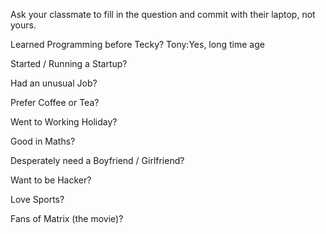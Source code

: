 Ask your classmate to fill in the question and commit with their laptop, not yours.

Learned Programming before Tecky? 
Tony:Yes, long time age

Started / Running a Startup?

Had an unusual Job?

Prefer Coffee or Tea?

Went to Working Holiday?

Good in Maths?

Desperately need a Boyfriend / Girlfriend?

Want to be Hacker?

Love Sports?

Fans of Matrix (the movie)?